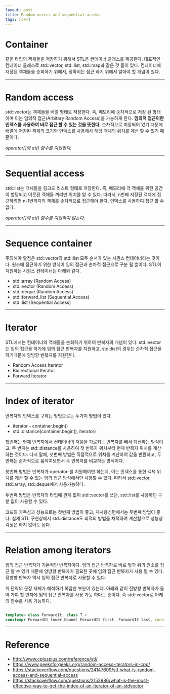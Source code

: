 ```yaml
---
layout: post
title: Random access and sequential access
tags: [c++]
---
```


# Container
같은 타입의 객체들을 저장하기 위해서 STL은 컨테이너 클래스를 제공한다. 대표적인 컨테이너 클래스로 std::vector, std::list, std::map과 같은 것 들이 있다. 컨테이너에 저장된 객체들을 순회하기 위해서, 정확히는 접근 하기 위해서 알아야 할 개념이 있다. 

---

# Random access
std::vector는 객체들을 배열 형태로 저장한다. 즉, 메모리에 순차적으로 저장 된 형태이며 이는 임의적 접근(Arbitary Random Access)을 가능하게 한다. **임의적 접근이란 인덱스를 사용하여 바로 접근 할 수 있는 것을 뜻한다.** 순차적으로 저장되어 있기 때문에 배열에 저장된 객체의 크기와 인덱스를 사용해사 해당 객체의 위치를 계산 할 수 있기 때문이다. 

*operator[]와 at() 함수를 지원한다.*

---

# Sequential access
std::list는 객체들을 링크드 리스트 형태로 저장한다. 즉, 메모리에 각 객체를 위한 공간이 할당되고 이웃된 객체들 끼리만 위치를 알 수 있다. 따라서, n번째 저장된 객체에 접근하려면 n-1번까지의 객체를 순차적으로 접근해야 한다. 인덱스를 사용하여 접근 할 수 없다.

*operator[]와 at() 함수를 지원하지 않는다.*

---

# Sequence container
주의해야 할점은 std::vector와 std::list 모두 순서가 있는 시퀀스 컨테이너라는 것이다. 원소에 접근하기 위한 방식이 임의 접근과 순차적 접근으로 구분 될 뿐이다. STL이 지원하는 시퀀스 컨테이너는 아래와 같다.
- std::array (Random Access)
- std::vector (Random Access)
- std::deque (Random Access)
- std::forward_list (Sequential Access)
- std::list (Sequential Access)

---

# Iterator
STL에서는 컨테이너의 객체들을 순회하기 위하여 반복자의 개념이 있다. std::vector는 임의 접근을 하기에 임의 접근 반복자를 지원하고, std::list의 경우는 순차적 접근을 하기때문에 양방향 반복자를 지원한다.

- Random Access Iterator
- Bidirectional Iterator
- Forward Iterator

---

# Index of iterator
반복자의 인덱스를 구하는 방법으로는 두가지 방법이 있다.

- iterator - container.begin()
- std::distance(container.begin(), iterator)

첫번째는 현재 반복지에서 컨테이너의 처음을 가르키는 반복자를 빼서 계산하는 방식이고, 두 번째는 std::distance를 사용하여 첫 반복자 위치부터 현재 반복자 위치를 계산하는 것이다. 다시 말해, 첫번째 방법은 직접적으로 위치를 계산하여 값을 반환하고, 두번째는 순차적으로 움직여보면서 두 반복자를 비교하는 방식이다.  

첫번째 방법은 반복자가 operator-를 지원해야만 하는데, 이는 인덱스를 통한 객체 위치를 계산 할 수 있는 임의 접근 방식에서만 사용할 수 있다. 따라서 std::vector, std::array, std::deque에서 사용가능하다.  


두번째 방법은 반복자의 타입에 관계 없이 std::vector를 쓰던, std::list를 사용하던 구분 없이 사용할 수 있다.  

코드의 가독성과 성능으로는 첫번째 방법이 좋고, 재사용성면에서는 두번째 방법이 좋다. 실제 STL 구현상에서 std::distance도 최적의 방법을 채택하여 계산함으로 성능상 걱정은 하지 않아도 된다.

---

# Relation among iterators

임의 접근 반복자가 기본적인 반복자이다. 임의 접근 반복자로 바로 앞과 뒤의 원소를 접근 할 수 있기 때문에 양방향 반복자가 필요한 곳에 임의 접근 반복자가 사용 될 수 있다. 정방향 반복자 역시 임의 접근 반복자로 사용할 수 있다.

위 단락의 문장 자체가 해석하기 복잡한 부분이 있는데. 아래와 같이 전방향 반복자가 들어 가야 할 인자에 임의 접근 반복자를 사용 가능 하다는 뜻이다. 즉 std::vector로 아래의 함수를 사용 가능하다.

```cpp

template< class ForwardIt, class T >
constexpr ForwardIt lower_bound( ForwardIt first, ForwardIt last, const T& value );

```

--- 

# Reference
- http://www.cplusplus.com/reference/stl/
- https://www.geeksforgeeks.org/random-access-iterators-in-cpp/
- https://stackoverflow.com/questions/24147609/stl-what-is-random-access-and-sequential-access
- https://stackoverflow.com/questions/2152986/what-is-the-most-effective-way-to-get-the-index-of-an-iterator-of-an-stdvector
